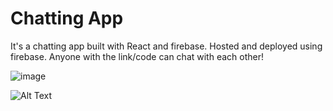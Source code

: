 # Chatting App
It's a chatting app built with React and firebase. Hosted and deployed using firebase. Anyone with the link/code can chat with each other!


![image](https://user-images.githubusercontent.com/55567705/113388253-7fef1e00-93ab-11eb-83a9-497844b3750d.png)


![Alt Text](https://media.giphy.com/media/xkOuauoOI7LsYVZcnO/giphy.gif)

